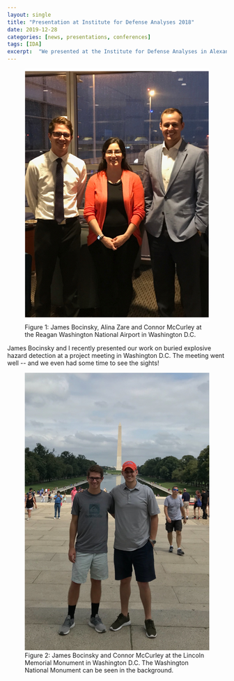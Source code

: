 ```yaml
---
layout: single
title: "Presentation at Institute for Defense Analyses 2018"
date: 2019-12-28
categories: [news, presentations, conferences]
tags: [IDA]
excerpt:  "We presented at the Institute for Defense Analyses in Alexandria, VA!"
---
```


<figure>
    <a href="/photos/postImages/2018IDA/JamesConnorZare.png"><img src="/photos/postImages/2018IDA/JamesConnorZare.png"></a>
    <figcaption>Figure 1: James Bocinsky, Alina Zare and Connor McCurley at the Reagan Washington National Airport in Washington D.C.</figcaption>
</figure>

James Bocinsky and I recently presented our work on buried explosive hazard detection at a project meeting in Washington D.C. The meeting went well -- and we even had some time to see the sights!

<figure>
    <a href="/photos/postImages/2018IDA/JamesConnor.png"><img src="/photos/postImages/2018IDA/JamesConnor.png"></a>
    <figcaption>Figure 2: James Bocinsky and Connor McCurley at the Lincoln Memorial Monument in Washington D.C.  The Washington National Monument can be seen in the background. </figcaption>
</figure>
  
  






